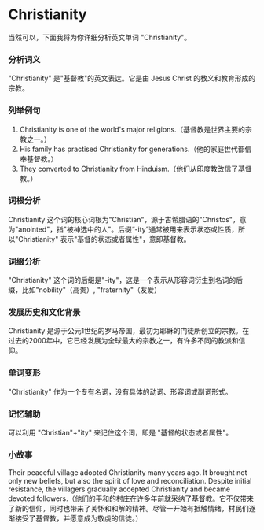 # Christianity

当然可以，下面我将为你详细分析英文单词 "Christianity"。

  

### 分析词义

  

"Christianity" 是"基督教"的英文表达。它是由 Jesus Christ 的教义和教育形成的宗教。

  

### 列举例句

  

1.  Christianity is one of the world's major religions.（基督教是世界主要的宗教之一。）
2.  His family has practised Christianity for generations.（他的家庭世代都信奉基督教。）
3.  They converted to Christianity from Hinduism.（他们从印度教改信了基督教。）

  

### 词根分析

  

Christianity 这个词的核心词根为"Christian"，源于古希腊语的"Christos"，意为"anointed"，指"被神选中的人"。后缀“-ity”通常被用来表示状态或性质，所以"Christianity" 表示"基督的状态或者属性"，意即基督教。

  

### 词缀分析

  

"Christianity" 这个词的后缀是"-ity"，这是一个表示从形容词衍生到名词的后缀，比如"nobility"（高贵）, "fraternity"（友爱）

  

### 发展历史和文化背景

  

Christianity 是源于公元1世纪的罗马帝国，最初为耶稣的门徒所创立的宗教。在过去的2000年中，它已经发展为全球最大的宗教之一，有许多不同的教派和信仰。

  

### 单词变形

  

"Christianity" 作为一个专有名词，没有具体的动词、形容词或副词形式。

  

### 记忆辅助

  

可以利用 "Christian"+"ity" 来记住这个词，即是 "基督的状态或者属性"。

  

### 小故事

  

Their peaceful village adopted Christianity many years ago. It brought not only new beliefs, but also the spirit of love and reconciliation. Despite initial resistance, the villagers gradually accepted Christianity and became devoted followers.（他们的平和的村庄在许多年前就采纳了基督教。它不仅带来了新的信仰，同时也带来了关怀和和解的精神。尽管一开始有抵触情绪，村民们逐渐接受了基督教，并愿意成为敬虔的信徒。）
